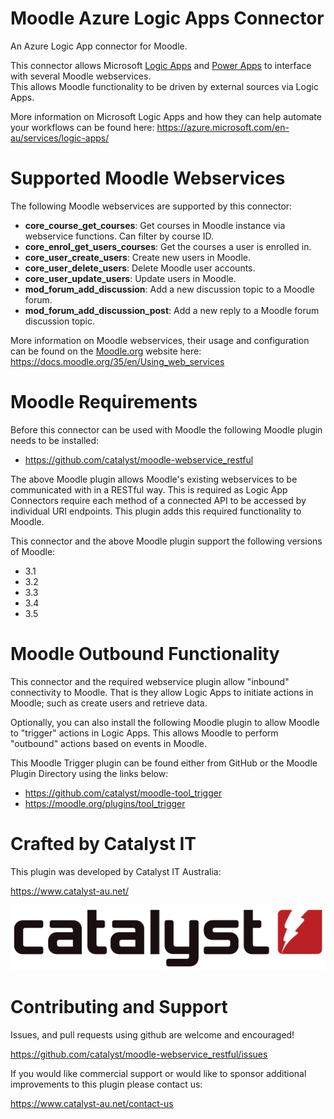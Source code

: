 # Moodle Azure Logic Apps Connector

An Azure Logic App connector for Moodle.

This connector allows Microsoft [Logic Apps](https://azure.microsoft.com/en-au/services/logic-apps/) and [Power Apps](https://web.powerapps.com/) to interface with several Moodle webservices.<br/>
This allows Moodle functionality to be driven by external sources via Logic Apps.

More information on Microsoft Logic Apps and how they can help automate your workflows can be found here: https://azure.microsoft.com/en-au/services/logic-apps/

# Supported Moodle Webservices
The following Moodle webservices are supported by this connector:

* **core\_course\_get\_courses**: Get courses in Moodle instance via webservice functions. Can filter by course ID.
* **core_enrol_get_users_courses**: Get the courses a user is enrolled in.
* **core_user_create_users**: Create new users in Moodle.
* **core_user_delete_users**: Delete Moodle user accounts.
* **core_user_update_users**: Update users in Moodle.
* **mod_forum_add_discussion**: Add a new discussion topic to a Moodle forum.
* **mod_forum_add_discussion_post**: Add a new reply to a Moodle forum discussion topic.

More information on Moodle webservices, their usage and configuration can be found on the [Moodle.org](https://moodle.org) website here: https://docs.moodle.org/35/en/Using_web_services

# Moodle Requirements
Before this connector can be used with Moodle the following Moodle plugin needs to be installed:
* https://github.com/catalyst/moodle-webservice_restful

The above Moodle plugin allows Moodle's existing webservices to be communicated with in a RESTful way. This is required as Logic App Connectors require each method of a connected API to be accessed by individual URI endpoints.  This plugin adds this required functionality to Moodle.

This connector and the above Moodle plugin support the following versions of Moodle:

* 3.1
* 3.2
* 3.3
* 3.4
* 3.5

# Moodle Outbound Functionality
This connector and the required webservice plugin allow "inbound" connectivity to Moodle. That is they allow Logic Apps to initiate actions in Moodle; such as create users and retrieve data.

Optionally, you can also install the following Moodle plugin to allow Moodle to "trigger" actions in Logic Apps. This allows Moodle to perform "outbound" actions based on events in Moodle.

This Moodle Trigger plugin can be found either from GitHub or the Moodle Plugin Directory using the links below:

* https://github.com/catalyst/moodle-tool_trigger
* https://moodle.org/plugins/tool_trigger

# Crafted by Catalyst IT

This plugin was developed by Catalyst IT Australia:

https://www.catalyst-au.net/

![Catalyst IT](/pix/catalyst-logo.png?raw=true)


# Contributing and Support

Issues, and pull requests using github are welcome and encouraged! 

https://github.com/catalyst/moodle-webservice_restful/issues

If you would like commercial support or would like to sponsor additional improvements
to this plugin please contact us:

https://www.catalyst-au.net/contact-us
